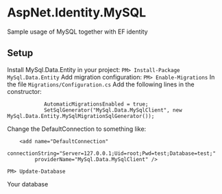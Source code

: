 # AspNet.Identity.MySQL
Sample usage of MySQL together with EF identity

## Setup
 
Install MySql.Data.Entity in your project:
```PM> Install-Package MySql.Data.Entity```
Add migration configuration:
```PM> Enable-Migrations```
In the file ```Migrations/Configuration.cs```
Add the following lines in the constructor:
```
            AutomaticMigrationsEnabled = true;
            SetSqlGenerator("MySql.Data.MySqlClient", new MySql.Data.Entity.MySqlMigrationSqlGenerator());
```

Change the DefaultConnection to something like:
```
    <add name="DefaultConnection" 
         connectionString="Server=127.0.0.1;Uid=root;Pwd=test;Database=test;"
         providerName="MySql.Data.MySqlClient" />
```

```PM> Update-Database```

Your database 